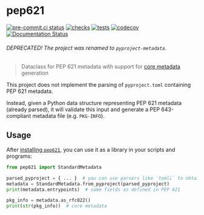 # pep621

[![pre-commit.ci status](https://results.pre-commit.ci/badge/github/FFY00/python-pep621/main.svg)](https://results.pre-commit.ci/latest/github/FFY00/python-pep621/main)
[![checks](https://github.com/FFY00/python-pep621/actions/workflows/checks.yml/badge.svg)](https://github.com/FFY00/python-pep621/actions/workflows/checks.yml)
[![tests](https://github.com/FFY00/python-pep621/actions/workflows/tests.yml/badge.svg)](https://github.com/FFY00/python-pep621/actions/workflows/tests.yml)
[![codecov](https://codecov.io/gh/FFY00/python-pep621/branch/main/graph/badge.svg?token=9chBjS1lch)](https://codecov.io/gh/FFY00/python-pep621)
[![Documentation Status](https://readthedocs.org/projects/pep621/badge/?version=latest)](https://pep621.readthedocs.io/en/latest/?badge=latest)

###### DEPRECATED! The project was renamed to `pyproject-metadata`.

> Dataclass for PEP 621 metadata with support for [core metadata] generation

This project does not implement the parsing of `pyproject.toml`
containing PEP 621 metadata.

Instead, given a Python data structure representing PEP 621 metadata (already
parsed), it will validate this input and generate a PEP 643-compliant metadata
file (e.g. `PKG-INFO`).


## Usage

After [installing `pep621`](https://pypi.org/project/pep621/),
you can use it as a library in your scripts and programs:

```python
from pep621 import StandardMetadata

parsed_pyproject = { ... }  # you can use parsers like `tomli` to obtain this dict
metadata = StandardMetadata.from_pyproject(parsed_pyproject)
print(metadata.entrypoints)  # same fields as defined in PEP 621

pkg_info = metadata.as_rfc822()
print(str(pkg_info))  # core metadata
```


[core metadata]: https://packaging.python.org/specifications/core-metadata/
